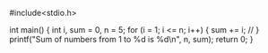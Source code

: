 #include<stdio.h>

int main() {
    int i, sum = 0, n = 5;
    for (i = 1; i <= n; i++) {
        sum += i;  // 
    }
    printf("Sum of numbers from 1 to %d is %d\n", n, sum);
    return 0;
}
